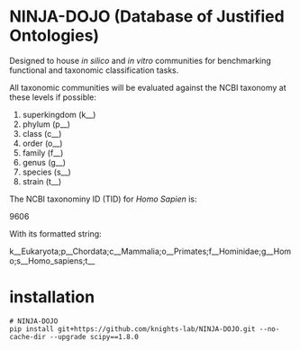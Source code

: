NINJA-DOJO (Database of Justified Ontologies)
=======
Designed to house *in silico* and *in vitro* communities for benchmarking functional and taxonomic classification tasks.

All taxonomic communities will be evaluated against the NCBI taxonomy at these levels if possible:

1. superkingdom (k__)
2. phylum (p__)
3. class (c__)
4. order (o__)
5. family (f__)
6. genus (g__)
7. species (s__)
8. strain (t__)

The NCBI taxonominy ID (TID) for *Homo Sapien* is:

9606

With its formatted string:

k__Eukaryota;p__Chordata;c__Mammalia;o__Primates;f__Hominidae;g__Homo;s__Homo_sapiens;t__

# installation
```
# NINJA-DOJO
pip install git+https://github.com/knights-lab/NINJA-DOJO.git --no-cache-dir --upgrade scipy==1.8.0
```
